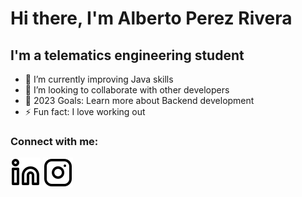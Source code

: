 # Hi there, I'm Alberto Perez Rivera


## I'm a telematics engineering student

- 🌱 I’m currently improving Java skills
- 👯 I’m looking to collaborate with other developers 
- 🥅 2023 Goals: Learn more about Backend development
- ⚡ Fun fact: I love working out


### Connect with me:


[![website](./img/linkedin-light.svg)](https://www.linkedin.com/in/alberto-p%C3%A9rez-rivera-6b59a3252/)    [![website](./img/instagram-light.svg)]()
